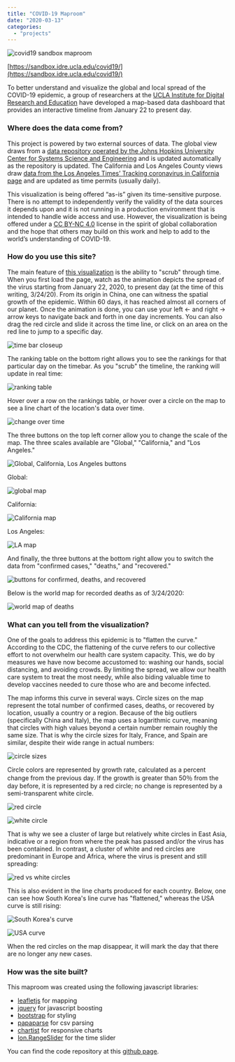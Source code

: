 ```yaml
---
title: "COVID-19 Maproom"
date: "2020-03-13"
categories: 
  - "projects"
---
```


![covid19 sandbox maproom](images/image-8-1024x446.png)

[https://sandbox.idre.ucla.edu/covid19/](https://sandbox.idre.ucla.edu/covid19/)

To better understand and visualize the global and local spread of the COVID-19 epidemic, a group of researchers at the [UCLA Institute for Digital Research and Education](https://idre.ucla.edu/) have developed a map-based data dashboard that provides an interactive timeline from January 22 to present day.

### Where does the data come from?

This project is powered by two external sources of data. The global view draws from a [data repository operated by the Johns Hopkins University Center for Systems Science and Engineering](https://github.com/CSSEGISandData/COVID-19/tree/master/csse_covid_19_data) and is updated automatically as the repository is updated. The California and Los Angeles County views draw [data from the Los Angeles Times’ Tracking coronavirus in California page](https://www.latimes.com/projects/california-coronavirus-cases-tracking-outbreak/) and are updated as time permits (usually daily).

This visualization is being offered “as-is” given its time-sensitive purpose. There is no attempt to independently verify the validity of the data sources it depends upon and it is not running in a production environment that is intended to handle wide access and use. However, the visualization is being offered under a [CC BY-NC 4.0](https://creativecommons.org/licenses/by-nc/4.0/) license in the spirit of global collaboration and the hope that others may build on this work and help to add to the world’s understanding of COVID-19.

### How do you use this site?

The main feature of [this visualization](https://sandbox.idre.ucla.edu/covid19) is the ability to "scrub" through time. When you first load the page, watch as the animation depicts the spread of the virus starting from January 22, 2020, to present day (at the time of this writing, 3/24/20). From its origin in China, one can witness the spatial growth of the epidemic. Within 60 days, it has reached almost all corners of our planet. Once the animation is done, you can use your left ← and right → arrow keys to navigate back and forth in one day increments. You can also drag the red circle and slide it across the time line, or click on an area on the red line to jump to a specific day.

![time bar closeup](images/image-16-1024x435.png)

The ranking table on the bottom right allows you to see the rankings for that particular day on the timebar. As you "scrub" the timeline, the ranking will update in real time:

![ranking table](images/image-2-e1585087383364.png)

Hover over a row on the rankings table, or hover over a circle on the map to see a line chart of the location's data over time.

![change over time](images/image-3.png)

The three buttons on the top left corner allow you to change the scale of the map. The three scales available are "Global," "California," and "Los Angeles."

![Global, California, Los Angeles buttons](images/image-17.png)

Global:

![global map](images/image-12-1024x458.png)

California:

![California map](images/image-13-1024x458.png)

Los Angeles:

![LA map](images/la-1024x458.jpg)

And finally, the three buttons at the bottom right allow you to switch the data from "confirmed cases," "deaths," and "recovered."

![buttons for confirmed, deaths, and recovered](images/image-14.png)

Below is the world map for recorded deaths as of 3/24/2020:

![world map of deaths](images/image-15-1024x459.png)

### What can you tell from the visualization?

One of the goals to address this epidemic is to "flatten the curve." According to the CDC, the flattening of the curve refers to our collective effort to not overwhelm our health care system capacity. This, we do by measures we have now become accustomed to: washing our hands, social distancing, and avoiding crowds. By limiting the spread, we allow our health care system to treat the most needy, while also biding valuable time to develop vaccines needed to cure those who are and become infected.

The map informs this curve in several ways. Circle sizes on the map represent the total number of confirmed cases, deaths, or recovered by location, usually a country or a region. Because of the big outliers (specifically China and Italy), the map uses a logarithmic curve, meaning that circles with high values beyond a certain number remain roughly the same size. That is why the circle sizes for Italy, France, and Spain are similar, despite their wide range in actual numbers:

![circle sizes](images/image-4-1024x593.png)

Circle colors are represented by growth rate, calculated as a percent change from the previous day. If the growth is greater than 50％ from the day before, it is represented by a red circle; no change is represented by a semi-transparent white circle.

![red circle](images/image-19.png)

![white circle](images/image-20.png)

That is why we see a cluster of large but relatively white circles in East Asia, indicative or a region from where the peak has passed and/or the virus has been contained. In contrast, a cluster of white and red circles are predominant in Europe and Africa, where the virus is present and still spreading:

![red vs white circles](images/image-5.png)

This is also evident in the line charts produced for each country. Below, one can see how South Korea's line curve has "flattened," whereas the USA curve is still rising:

![South Korea's curve](images/image-6.png)

![USA curve](images/image-9.png)

When the red circles on the map disappear, it will mark the day that there are no longer any new cases.

### How was the site built?

This maproom was created using the following javascript libraries:

- [leafletjs](https://leafletjs.com/) for mapping
- [jquery](https://jquery.com/) for javascript boosting
- [bootstrap](https://getbootstrap.com/) for styling
- [papaparse](https://www.papaparse.com/) for csv parsing
- [chartist](https://gionkunz.github.io/chartist-js/) for responsive charts
- [Ion.RangeSlider](http://ionden.com/a/plugins/ion.rangeSlider/) for the time slider

You can find the code repository at this [github page](https://github.com/IDREsandbox/covid19).
